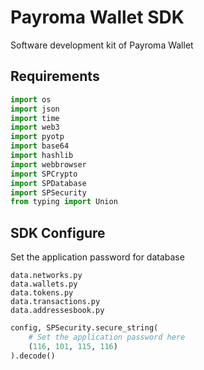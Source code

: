 # Payroma Wallet SDK
Software development kit of Payroma Wallet

## Requirements
```py
import os
import json
import time
import web3
import pyotp
import base64
import hashlib
import webbrowser
import SPCrypto
import SPDatabase
import SPSecurity
from typing import Union
```

## SDK Configure
Set the application password for database
```text
data.networks.py
data.wallets.py
data.tokens.py
data.transactions.py
data.addressesbook.py
```
```python
config, SPSecurity.secure_string(
    # Set the application password here
    (116, 101, 115, 116)
).decode()
```
